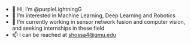 - 👋 Hi, I’m @purpleLightningG
- 👀 I’m interested in Machine Learning, Deep Learning and Robotics
- 🌱 I’m currently working in sensor network fusion and computer vision, and seeking internships in these field 
- 📫 I can be reached at shossa4@gmu.edu
<!---
purpleLightningG/purpleLightningG is a ✨ special ✨ repository because its `README.md` (this file) appears on your GitHub profile.
You can click the Preview link to take a look at your changes.
--->
